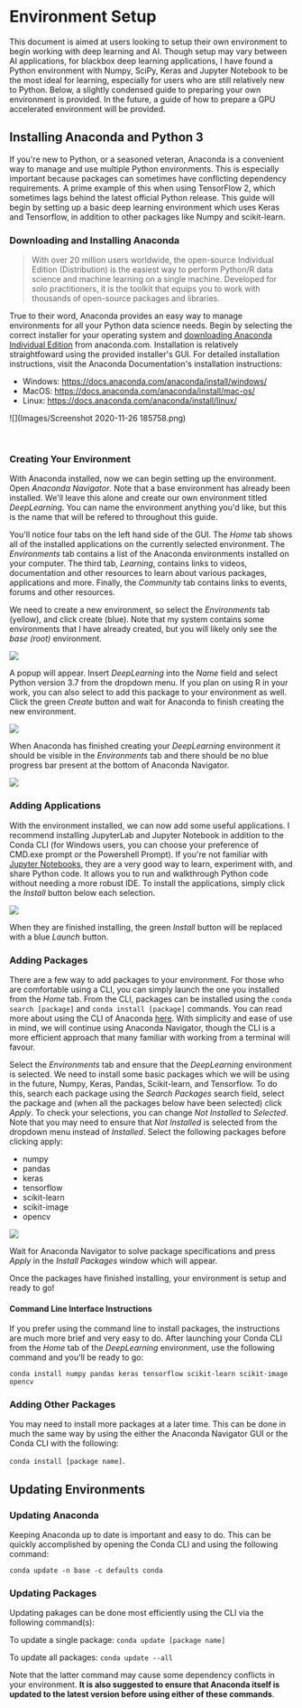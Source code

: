 # Environment Setup

This document is aimed at users looking to setup their own environment to begin working with deep learning and AI. Though setup may vary between AI applications, for blackbox deep learning applications, I have found a Python environment with Numpy, SciPy, Keras and Jupyter Notebook to be the most ideal for learning, especially for users who are still relatively new to Python. Below, a slightly condensed guide to preparing your own environment is provided. In the future, a guide of how to prepare a GPU accelerated environment will be provided.

## Installing Anaconda and Python 3

If you're new to Python, or a seasoned veteran, Anaconda is a convenient way to manage and use multiple Python environments. This is especially important because packages can sometimes have conflicting dependency requirements. A prime example of this when using TensorFlow 2, which sometimes lags behind the latest official Python release. This guide will begin by setting up a basic deep learning environment which uses Keras and Tensorflow, in addition to other packages like Numpy and scikit-learn.

### Downloading and Installing Anaconda

> With over 20 million users worldwide, the open-source Individual Edition (Distribution) is the easiest way to perform Python/R data science and  machine learning on a single machine. Developed for solo practitioners,  it is the toolkit that equips you to work with thousands of open-source  packages and libraries.

True to their word, Anaconda provides an easy way to manage environments for all your Python data science needs. Begin by selecting the correct installer for your operating system and [downloading Anaconda Individual Edition](https://www.anaconda.com/products/individual) from anaconda.com. Installation is relatively straightfoward using the provided installer's GUI. For detailed installation instructions, visit the Anaconda Documentation's installation instructions:

- Windows: https://docs.anaconda.com/anaconda/install/windows/
- MacOS: https://docs.anaconda.com/anaconda/install/mac-os/
- Linux: https://docs.anaconda.com/anaconda/install/linux/

![](Images/Screenshot 2020-11-26 185758.png)

<br />

### Creating Your Environment

With Anaconda installed, now we can begin setting up the environment. Open *Anaconda Navigator*. Note that a base environment has already been installed. We'll leave this alone and create our own environment titled *DeepLearning.* You can name the environment anything you'd like, but this is the name that will be refered to throughout this guide. 

You'll notice four tabs on the left hand side of the GUI. The *Home* tab shows all of the installed applications on the currently selected environment. The *Environments* tab contains a list of the Anaconda environments installed on your computer. The third tab, *Learning*, contains links to videos, documentation and other resources to learn about various packages, applications and more. Finally, the *Community* tab contains links to events, forums and other resources. 

We need to create a new environment, so select the *Environments* tab (yellow), and click create (blue). Note that my system contains some environments that I have already created, but you will likely only see the *base (root)* environment.

![](https://raw.githubusercontent.com/SBriguglio/DLTMIS/main/Images/Screenshot%202020-11-26%20191401.png?token=ANH3754EWJEGO7H63HIQVYK7YBCWI)

A popup will appear. Insert *DeepLearning* into the *Name* field and select Python version 3.7 from the dropdown menu. If you plan on using R in your work, you can also select to add this package to your environment as well. Click the green *Create* button and wait for Anaconda to finish creating the new environment.

![](https://raw.githubusercontent.com/SBriguglio/DLTMIS/main/Images/Screenshot%202020-11-26%20192030.png?token=ANH375ZWMBSWNRAFQ473X627YBDKW)

When Anaconda has finished creating your *DeepLearning* environment it should be visible in the *Environments* tab and there should be no blue progress bar present at the bottom of Anaconda Navigator.

![](https://raw.githubusercontent.com/SBriguglio/DLTMIS/main/Images/Screenshot%202020-11-26%20192805.png?token=ANH375YLB6GSV7SRX2HOGZC7YBFEM)

### Adding Applications

With the environment installed, we can now add some useful applications. I recommend installing JupyterLab and Jupyter Notebook in addition to the Conda CLI (for Windows users, you can choose your preference of CMD.exe prompt or the Powershell Prompt). If you're not familiar with [Jupyter Notebooks](https://jupyter.org/), they are a very good way to learn, experiment with, and share Python code. It allows you to run and walkthrough Python code without needing a more robust IDE. To install the applications, simply click the *Install* button below each selection.

![](https://raw.githubusercontent.com/SBriguglio/DLTMIS/main/Images/Screenshot%202020-11-26%20192924.png?token=ANH3757GZS7URN6G4Y7OXZ27YBFE4)

When they are finished installing, the green *Install* button will be replaced with a blue *Launch* button. 

### Adding Packages

There are a few way to add packages to your environment. For those who are comfortable using a CLI, you can simply launch the one you installed from the *Home* tab. From the CLI, packages can be installed using the `conda search [package]` and `conda install [package]` commands. You can read more about using the CLI of Anaconda [here](https://docs.conda.io/projects/conda/en/latest/user-guide/tasks/manage-pkgs.html). With simplicity and ease of use in mind, we will continue using Anaconda Navigator, though the CLI is a more efficient approach that many familiar with working from a terminal will favour.

Select the *Environments* tab and ensure that the *DeepLearning* environment is selected. We need to install some basic packages which we will be using in the future, Numpy, Keras, Pandas, Scikit-learn, and Tensorflow. To do this, search each package using the *Search Packages* search field, select the package and (when all the packages below have been selected) click *Apply*. To check your selections, you can change *Not Installed* to *Selected*. Note that you may need to ensure that *Not Installed* is selected from the dropdown menu instead of *Installed*. Select the following packages before clicking apply:

- numpy
- pandas
- keras
- tensorflow
- scikit-learn
- scikit-image
- opencv

![](https://raw.githubusercontent.com/SBriguglio/DLTMIS/main/Images/Screenshot%202020-11-26%20200703.png?token=ANH3755GZJVJKWWCHG5JNDK7YBIZK)

Wait for Anaconda Navigator to solve package specifications and press *Apply* in the *Install Packages* window which will appear.

Once the packages have finished installing, your environment is setup and ready to go!

#### Command Line Interface Instructions

If you prefer using the command line to install packages, the instructions are much more brief and very easy to do. After launching your Conda CLI from the *Home* tab of the *DeepLearning* environment, use the following command and you'll be ready to go:

`conda install numpy pandas keras tensorflow scikit-learn scikit-image opencv`

### Adding Other Packages

You may need to install more packages at a later time. This can be done in much the same way by using the either the Anaconda Navigator GUI or the Conda CLI with the following:

`conda install [package name]`.

## Updating Environments

### Updating Anaconda

Keeping Anaconda up to date is important and easy to do. This can be quickly accomplished by opening the Conda CLI and using the following command:

`conda update -n base -c defaults conda`

### Updating Packages

Updating pakages can be done most efficiently using the CLI via the following command(s):

To update a single package: `conda update [package name]`

To update all packages: `conda update --all`

Note that the latter command may cause some dependency conflicts in your environment. **It is also suggested to ensure that Anaconda itself is updated to the latest version before using either of these commands**.

